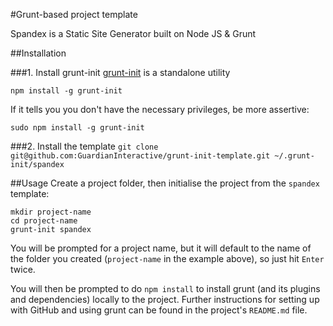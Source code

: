 #Grunt-based project template

Spandex is a Static Site Generator built on Node JS & Grunt

##Installation

###1. Install grunt-init
[grunt-init](http://gruntjs.com/project-scaffolding) is a standalone utility 

`npm install -g grunt-init`

If it tells you you don't have the necessary privileges, be more assertive:

```shell
sudo npm install -g grunt-init
```

###2. Install the template
`git clone git@github.com:GuardianInteractive/grunt-init-template.git ~/.grunt-init/spandex`


##Usage
Create a project folder, then initialise the project from the `spandex` template:

```shell
mkdir project-name
cd project-name
grunt-init spandex
```

You will be prompted for a project name, but it will default to the name of the folder you created (`project-name` in the example above), so just hit `Enter` twice.

You will then be prompted to do `npm install` to install grunt (and its plugins and dependencies) locally to the project. Further instructions for setting up with GitHub and using grunt can be found in the project's `README.md` file.